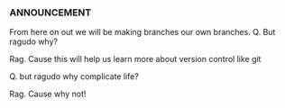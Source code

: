 ### ANNOUNCEMENT

From here on out we will be making branches our own branches.
Q. But ragudo why?

Rag. Cause this will help us learn more about version control like git

Q. but ragudo why complicate life?

Rag. Cause why not!